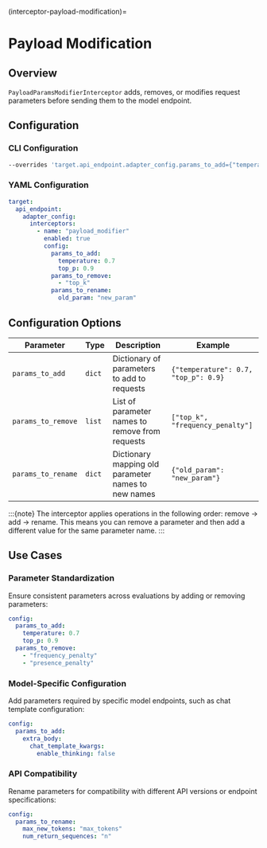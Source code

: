(interceptor-payload-modification)=

# Payload Modification

## Overview

`PayloadParamsModifierInterceptor` adds, removes, or modifies request parameters before sending them to the model endpoint.

## Configuration

### CLI Configuration

```bash
--overrides 'target.api_endpoint.adapter_config.params_to_add={"temperature":0.7},target.api_endpoint.adapter_config.params_to_remove=["max_tokens"]'
```

### YAML Configuration

```yaml
target:
  api_endpoint:
    adapter_config:
      interceptors:
        - name: "payload_modifier"
          enabled: true
          config:
            params_to_add:
              temperature: 0.7
              top_p: 0.9
            params_to_remove:
              - "top_k"
            params_to_rename:
              old_param: "new_param"
```

## Configuration Options

| Parameter | Type | Description | Example |
|-----------|------|-------------|---------|
| `params_to_add` | `dict` | Dictionary of parameters to add to requests | `{"temperature": 0.7, "top_p": 0.9}` |
| `params_to_remove` | `list` | List of parameter names to remove from requests | `["top_k", "frequency_penalty"]` |
| `params_to_rename` | `dict` | Dictionary mapping old parameter names to new names | `{"old_param": "new_param"}` |

:::{note}
The interceptor applies operations in the following order: remove → add → rename. This means you can remove a parameter and then add a different value for the same parameter name.
:::

## Use Cases

### Parameter Standardization

Ensure consistent parameters across evaluations by adding or removing parameters:

```yaml
config:
  params_to_add:
    temperature: 0.7
    top_p: 0.9
  params_to_remove:
    - "frequency_penalty"
    - "presence_penalty"
```

### Model-Specific Configuration

Add parameters required by specific model endpoints, such as chat template configuration:

```yaml
config:
  params_to_add:
    extra_body:
      chat_template_kwargs:
        enable_thinking: false
```

### API Compatibility

Rename parameters for compatibility with different API versions or endpoint specifications:

```yaml
config:
  params_to_rename:
    max_new_tokens: "max_tokens"
    num_return_sequences: "n"
```
